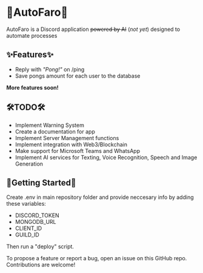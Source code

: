 # 🐶AutoFaro🐶

AutoFaro is a Discord application ~~powered by AI~~ (*not yet*) designed to automate processes

## ✨Features✨

- Reply with *"Pong!"* on /ping
- Save pongs amount for each user to the database

**More features soon!**

## 🛠️TODO🛠️

- Implement Warning System
- Create a documentation for app
- Implement Server Management functions
- Implement integration with Web3/Blockchain
- Make support for Microsoft Teams and WhatsApp
- Implement AI services for Texting, Voice Recognition, Speech and Image Generation

## 🚀Getting Started🚀

Create .env in main repository folder and provide neccesary info by adding these variables:

* DISCORD_TOKEN
* MONGODB_URL
* CLIENT_ID
* GUILD_ID

Then run a "deploy" script.

To propose a feature or report a bug, open an issue on this GitHub repo. Contributions are welcome!

